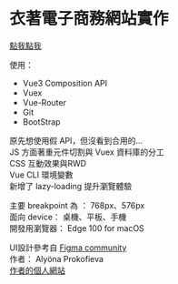 # 衣著電子商務網站實作

[點我點我](https://victor81528.github.io/e-commerce/)

使用：
- Vue3 Composition API
- Vuex
- Vue-Router
- Git
- BootStrap

原先想使用假 API，但沒看到合用的...\
JS 方面著重元件切割與 Vuex 資料庫的分工\
CSS 互動效果與RWD\
Vue CLI 環境變數\
新增了 lazy-loading 提升瀏覽體驗

主要 breakpoint 為 ： 768px、576px\
面向 device： 桌機、平板、手機\
開發用瀏覽器： Edge 100 for macOS

UI設計參考自
[Figma community](https://www.figma.com/file/Qh6OjQBssKygmgBEZSDLDd/E-Commerce-Fashion-App-%26-Web.-%F0%9F%A6%84-freebies-(Community)?node-id=0%3A1)\
作者： Alyöna Prokofieva\
[作者的個人網站](https://dribbble.com/alyoskins/)